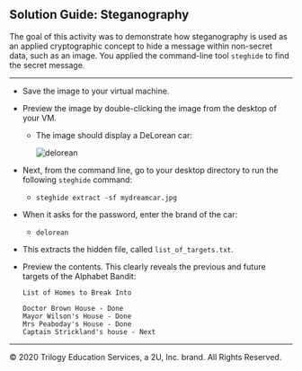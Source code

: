 ## Solution Guide: Steganography

The goal of this activity was to demonstrate how steganography is used as an applied cryptographic concept to hide a message within non-secret data, such as an image. You applied the command-line tool `steghide` to find the secret message.

---

- Save the image to your virtual machine.

- Preview the image by double-clicking the image from the desktop of your VM.
  
  - The image should display a DeLorean car:
  
       ![delorean](../../images/mydreamcar.jpg)
       
- Next, from the command line, go to your desktop directory to run the following `steghide` command:

  - `steghide extract -sf mydreamcar.jpg`

- When it asks for the password, enter the brand of the car:
   
  - `delorean`
         
- This extracts the hidden file, called  `list_of_targets.txt`.

- Preview the contents. This clearly reveals the previous and future targets of the Alphabet Bandit:

  ```
  List of Homes to Break Into

  Doctor Brown House - Done
  Mayor Wilson's House - Done
  Mrs Peaboday's House - Done
  Captain Strickland's house - Next
  ```
---
 © 2020 Trilogy Education Services, a 2U, Inc. brand. All Rights Reserved.

